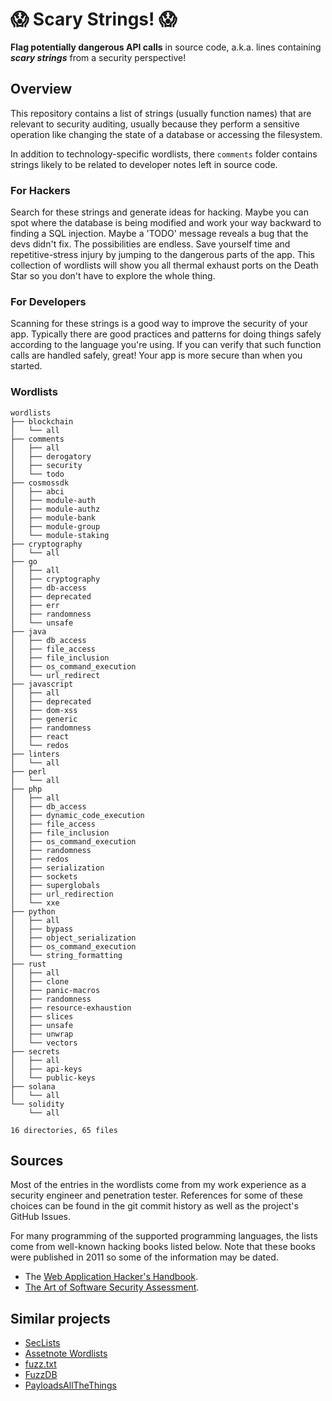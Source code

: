 # :scream: Scary Strings! :scream:

**Flag potentially dangerous API calls** in source code, a.k.a. lines containing **_scary strings_** from a security perspective!

## Overview
This repository contains a list of strings (usually function names) that are relevant to security auditing, usually because
they perform a sensitive operation like changing the state of a database or accessing the filesystem.

In addition to technology-specific wordlists, there `comments` folder contains strings likely to be related to
developer notes left in source code.

### For Hackers
Search for these strings and generate ideas for hacking. Maybe you can spot where the database is being modified and work
your way backward to finding a SQL injection. Maybe a 'TODO' message reveals a bug that the devs didn't fix. The possibilities
are endless. Save yourself time and repetitive-stress injury by jumping to the dangerous parts of the app. This collection
of wordlists will show you all thermal exhaust ports on the Death Star so you don't have to explore the whole thing.

### For Developers
Scanning for these strings is a good way to improve the security of your app. Typically there are good practices and patterns
for doing things safely according to the language you're using. If you can verify that such function calls are handled safely, 
great! Your app is more secure than when you started.

### Wordlists

<!-- To update:
:r!tree wordlists
-->
```
wordlists
├── blockchain
│   └── all
├── comments
│   ├── all
│   ├── derogatory
│   ├── security
│   └── todo
├── cosmossdk
│   ├── abci
│   ├── module-auth
│   ├── module-authz
│   ├── module-bank
│   ├── module-group
│   └── module-staking
├── cryptography
│   └── all
├── go
│   ├── all
│   ├── cryptography
│   ├── db-access
│   ├── deprecated
│   ├── err
│   ├── randomness
│   └── unsafe
├── java
│   ├── db_access
│   ├── file_access
│   ├── file_inclusion
│   ├── os_command_execution
│   └── url_redirect
├── javascript
│   ├── all
│   ├── deprecated
│   ├── dom-xss
│   ├── generic
│   ├── randomness
│   ├── react
│   └── redos
├── linters
│   └── all
├── perl
│   └── all
├── php
│   ├── all
│   ├── db_access
│   ├── dynamic_code_execution
│   ├── file_access
│   ├── file_inclusion
│   ├── os_command_execution
│   ├── randomness
│   ├── redos
│   ├── serialization
│   ├── sockets
│   ├── superglobals
│   ├── url_redirection
│   └── xxe
├── python
│   ├── all
│   ├── bypass
│   ├── object_serialization
│   ├── os_command_execution
│   └── string_formatting
├── rust
│   ├── all
│   ├── clone
│   ├── panic-macros
│   ├── randomness
│   ├── resource-exhaustion
│   ├── slices
│   ├── unsafe
│   ├── unwrap
│   └── vectors
├── secrets
│   ├── all
│   ├── api-keys
│   └── public-keys
├── solana
│   └── all
└── solidity
    └── all

16 directories, 65 files
```

## Sources

Most of the entries in the wordlists come from my work experience as a security engineer
and penetration tester. References for some of these choices can be found in the git commit
history as well as the project's GitHub Issues.

For many programming of the supported programming languages, the lists come from well-known hacking books
listed below. Note that these books were published in 2011 so some of the information may be dated.

- The [Web Application Hacker's Handbook](http://mdsec.net/wahh/).
- [The Art of Software Security Assessment](https://www.oreilly.com/library/view/the-art-of/0321444426/).

## Similar projects

- [SecLists](https://github.com/danielmiessler/SecLists)
- [Assetnote Wordlists](https://wordlists.assetnote.io/)
- [fuzz.txt](https://github.com/Bo0oM/fuzz.txt)
- [FuzzDB](https://github.com/fuzzdb-project/fuzzdb)
- [PayloadsAllTheThings](https://github.com/swisskyrepo/PayloadsAllTheThings)
